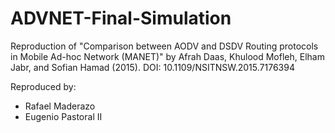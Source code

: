 # ADVNET-Final-Simulation

Reproduction of "Comparison between AODV and DSDV Routing protocols in Mobile Ad-hoc Network (MANET)" by Afrah Daas, Khulood Mofleh, Elham Jabr, and Sofian Hamad (2015). DOI: 10.1109/NSITNSW.2015.7176394


Reproduced by:
- Rafael Maderazo
- Eugenio Pastoral II
